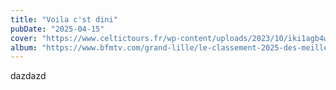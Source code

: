 ```yaml
---
title: "Voila c'st dini"
pubDate: "2025-04-15"
cover: "https://www.celtictours.fr/wp-content/uploads/2023/10/iki1agb4w6aj3k0.webp"
album: "https://www.bfmtv.com/grand-lille/le-classement-2025-des-meilleurs-lycees-dans-le-nord-pas-de-calais_AN-202504010489.html"
---
```


dazdazd
